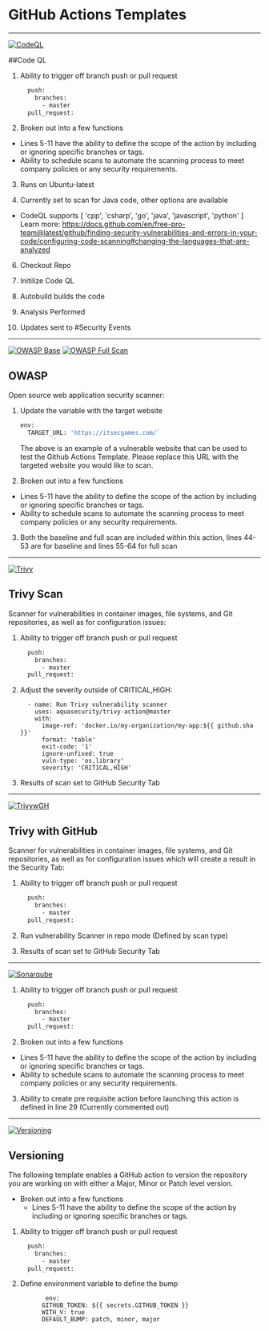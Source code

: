 # GitHub Actions Templates
--------------------------------------------------------------------------------------------------------------------
[![CodeQL](https://github.com/bcgov/Security-pipeline-templates/blob/main/GitHubActions/codeql.yml/badge.svg)](https://github.com/bcgov/Security-pipeline-templates/blob/main/GitHubActions/codeql.yml)

##Code QL
1. Ability to trigger off branch push or pull request

    ```bash
      push:
        branches:
          - master
      pull_request:
    ```
    
2. Broken out into a few functions
  * Lines 5-11 have the ability to define the scope of the action by including or ignoring specific branches or tags.
  * Ability to schedule scans to automate the scanning process to meet company policies or any security requirements.

3. Runs on Ubuntu-latest

5. Currently set to scan for Java code, other options are available
  *  CodeQL supports [ 'cpp', 'csharp', 'go', 'java', 'javascript', 'python' ]
     Learn more:
     https://docs.github.com/en/free-pro-team@latest/github/finding-security-vulnerabilities-and-errors-in-your-code/configuring-code-scanning#changing-the-languages-that-are-analyzed
     
6. Checkout Repo

7. Initilize Code QL

8. Autobuild builds the code

9. Analysis Performed

10. Updates sent to #Security Events

--------------------------------------------------------------------------------------------------------------------
[![OWASP Base](https://github.com/bcgov/Security-pipeline-templates/blob/main/GitHubActions/owaspbase.yml/badge.svg)](https://github.com/bcgov/Security-pipeline-templates/blob/main/GitHubActions/owaspbase.yml)
[![OWASP Full Scan](https://github.com/bcgov/Security-pipeline-templates/blob/main/GitHubActions/owaspfull.ymlbadge.svg)](https://github.com/bcgov/Security-pipeline-templates/blob/main/GitHubActions/owaspfull.yml)

## OWASP

Open source web application security scanner:

1. Update the variable with the target website

    ```bash
    env:
      TARGET_URL: 'https://itsecgames.com/`
    ```

   The above is an example of a vulnerable website that can be used to test the Github Actions Template. Please replace this URL with the targeted website you would like to scan.

2. Broken out into a few functions
  * Lines 5-11 have the ability to define the scope of the action by including or ignoring specific branches or tags.
  * Ability to schedule scans to automate the scanning process to meet company policies or any security requirements.

3. Both the baseline and full scan are included within this action, lines 44-53 are for baseline and lines 55-64 for full scan

--------------------------------------------------------------------------------------------------------------------  
[![Trivy](https://github.com/bcgov/Security-pipeline-templates/edit/main/GitHubActions/workflows/trivyscan.yml/badge.svg)](https://github.com/bcgov/Security-pipeline-templates/edit/main/GitHubActions/workflows/trivyscan.yml)
## Trivy Scan

Scanner for vulnerabilities in container images, file systems, and Git repositories, as well as for configuration issues:

1. Ability to trigger off branch push or pull request

    ```bash
      push:
        branches:
          - master
      pull_request:
    ```

2. Adjust the severity outside of CRITICAL,HIGH:

    ```
      - name: Run Trivy vulnerability scanner
        uses: aquasecurity/trivy-action@master
        with:
          image-ref: 'docker.io/my-organization/my-app:${{ github.sha }}'
          format: 'table'
          exit-code: '1'
          ignore-unfixed: true
          vuln-type: 'os,library'
          severity: 'CRITICAL,HIGH'
    ```

3. Results of scan set to GitHub Security Tab
   

--------------------------------------------------------------------------------------------------------------------    
[![TrivywGH](https://github.com/bcgov/Security-pipeline-templates/edit/main/GitHubActions/workflows/trivywithghscan.yml/badge.svg)](https://github.com/bcgov/Security-pipeline-templates/edit/main/GitHubActions/workflows/trivywithghscan.yml)
## Trivy with GitHub

Scanner for vulnerabilities in container images, file systems, and Git repositories, as well as for configuration issues which will create a result in the Security Tab:

1. Ability to trigger off branch push or pull request

    ```bash
      push:
        branches:
          - master
      pull_request:
    ```
2. Run vulnerability Scanner in repo mode (Defined by scan type)

3. Results of scan set to GitHub Security Tab

--------------------------------------------------------------------------------------------------------------------
[![Sonarqube](https://github.com/bcgov/Security-pipeline-templates/edit/main/GitHubActions/workflows/sonarqube.yml/badge.svg)](https://github.com/bcgov/Security-pipeline-templates/edit/main/GitHubActions/workflows/sonarqube.yml)

1. Ability to trigger off branch push or pull request

    ```bash
      push:
        branches:
          - master
      pull_request:
    ```
    
2. Broken out into a few functions
  * Lines 5-11 have the ability to define the scope of the action by including or ignoring specific branches or tags.
  * Ability to schedule scans to automate the scanning process to meet company policies or any security requirements.

3. Ability to create pre requisite action before launching this action is defined in line 29 (Currently commented out)

--------------------------------------------------------------------------------------------------------------------
[![Versioning](https://github.com/bcgov/Security-pipeline-templates/edit/main/GitHubActions/workflows/version.yml/badge.svg)](https://github.com/bcgov/Security-pipeline-templates/edit/main/GitHubActions/workflows/version.yml)
## Versioning

The following template enables a GitHub action to version the repository you are working on with either a Major, Minor or Patch level version.

* Broken out into a few functions
  * Lines 5-11 have the ability to define the scope of the action by including or ignoring specific branches or tags.

1. Ability to trigger off branch push or pull request

    ```bash
      push:
        branches:
          - master
      pull_request:
    ```
2. Define environment variable to define the bump
   ```
          env:
         GITHUB_TOKEN: ${{ secrets.GITHUB_TOKEN }}
         WITH_V: true
         DEFAULT_BUMP: patch, minor, major
    ```
